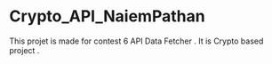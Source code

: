 # Crypto_API_NaiemPathan
This projet is made for contest 6 API Data Fetcher . It is  Crypto based project .
